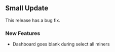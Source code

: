 ## Small Update

This release has a bug fix.

### New Features

-   Dashboard goes blank during select all miners
